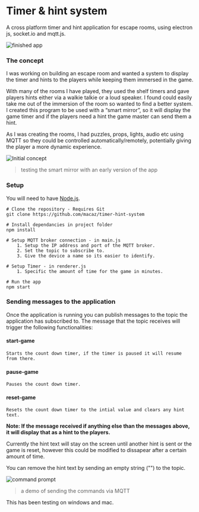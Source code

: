 # Timer & hint system
A cross platform timer and hint application for escape rooms, using electron js, socket.io and mqtt.js.

![finished app](https://iili.io/FEq6zl.md.jpg)

### The concept
I was working on building an escape room and wanted a system to display the timer and hints to the players while keeping them immersed in the game.

With many of the rooms I have played, they used the shelf timers and gave players hints either via a walkie talkie or a loud speaker. I found could easily take me out of the immersion of the room so wanted to find a better system.
I created this program to be used with a “smart mirror”, so it will display the game timer and if the players need a hint the game master can send them a hint.

As I was creating the rooms, I had puzzles, props, lights, audio etc using MQTT so they could be controlled automatically/remotely, potentially giving the player a more dynamic experience.

![Initial concept](https://iili.io/FEqU5G.md.jpg)
> testing the smart mirror with an early version of the app

### Setup

You will need to have [Node.js](https://nodejs.org/en/download/).

```
# Clone the repository - Requires Git
git clone https://github.com/macaz/timer-hint-system

# Install dependancies in project folder
npm install

# Setup MQTT broker connection - in main.js
    1. Setup the IP address and port of the MQTT broker.
    2. Set the topic to subscribe to.
    3. Give the device a name so its easier to identify.

# Setup Timer - in renderer.js
    1. Specific the amount of time for the game in minutes.

# Run the app
npm start
```

### Sending messages to the application

Once the application is running you can publish messages to the topic the application has subscribed to.
The message that the topic receives will trigger the following functionalities:

#### start-game
```
Starts the count down timer, if the timer is paused it will resume from there.
```

#### pause-game
```
Pauses the count down timer.
```

#### reset-game
```
Resets the count down timer to the intial value and clears any hint text.
```

**Note: If the message received if anything else than the messages above, it will display that as a hint to the players.**

Currently the hint text will stay on the screen until another hint is sent or the game is reset, however this could be modified to dissapear after a certain amount of time.

You can remove the hint text by sending an empty string ("") to the topic.


![command prompt](https://iili.io/FEqPX2.md.jpg)
> a demo of sending the commands via MQTT

This has been testing on windows and mac.